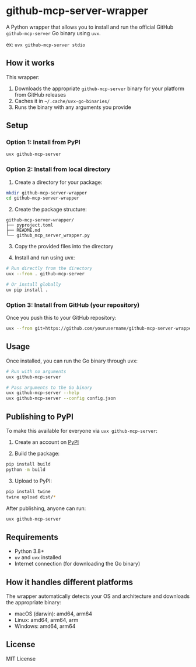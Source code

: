 # github-mcp-server-wrapper

A Python wrapper that allows you to install and run the official GitHub `github-mcp-server` Go binary using `uvx`.

ex: `uvx github-mcp-server stdio`

## How it works

This wrapper:
1. Downloads the appropriate `github-mcp-server` binary for your platform from GitHub releases
2. Caches it in `~/.cache/uvx-go-binaries/`
3. Runs the binary with any arguments you provide

## Setup

### Option 1: Install from PyPI

```bash
uvx github-mcp-server
```

### Option 2: Install from local directory

1. Create a directory for your package:
```bash
mkdir github-mcp-server-wrapper
cd github-mcp-server-wrapper
```

2. Create the package structure:
```
github-mcp-server-wrapper/
├── pyproject.toml
├── README.md
└── github_mcp_server_wrapper.py
```

3. Copy the provided files into the directory

4. Install and run using uvx:
```bash
# Run directly from the directory
uvx --from . github-mcp-server

# Or install globally
uv pip install .
```

### Option 3: Install from GitHub (your repository)

Once you push this to your GitHub repository:

```bash
uvx --from git+https://github.com/yourusername/github-mcp-server-wrapper github-mcp-server
```

## Usage

Once installed, you can run the Go binary through uvx:

```bash
# Run with no arguments
uvx github-mcp-server

# Pass arguments to the Go binary
uvx github-mcp-server --help
uvx github-mcp-server --config config.json
```

## Publishing to PyPI

To make this available for everyone via `uvx github-mcp-server`:

1. Create an account on [PyPI](https://pypi.org)

2. Build the package:
```bash
pip install build
python -m build
```

3. Upload to PyPI:
```bash
pip install twine
twine upload dist/*
```

After publishing, anyone can run:
```bash
uvx github-mcp-server
```

## Requirements

- Python 3.8+
- `uv` and `uvx` installed
- Internet connection (for downloading the Go binary)

## How it handles different platforms

The wrapper automatically detects your OS and architecture and downloads the appropriate binary:
- macOS (darwin): amd64, arm64
- Linux: amd64, arm64, arm
- Windows: amd64, arm64

## License

MIT License